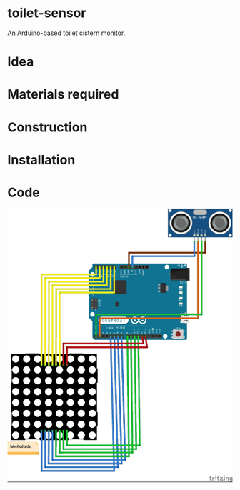 # toilet-sensor
An Arduino-based toilet cistern monitor.

# Idea

# Materials required

# Construction

# Installation

# Code

![Circuit diagram](docs/wiring.jpg "Circuit diagram")
